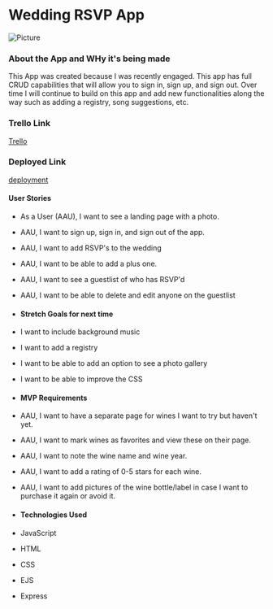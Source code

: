 # Wedding RSVP App
![Picture](https://images.unsplash.com/photo-1534875611686-50fe95ae2624?q=80&w=1944&auto=format&fit=crop&ixlib=rb-4.0.3&ixid=M3wxMjA3fDB8MHxwaG90by1wYWdlfHx8fGVufDB8fHx8fA%3D%3D)

### About the App and WHy it's being made
  This App was created because I was recently engaged. This app has full CRUD capabilities that will allow you to sign in, sign up, and sign out. Over time I will continue to build on this app and add new functionalities along the way such as adding a registry, song suggestions, etc. 
  
### Trello Link
[Trello](https://trello.com/b/Iqrs0e6u/project-2-planning)

### Deployed Link
[deployment]()

#### User Stories
* As a User (AAU), I want to see a landing page with a photo.
* AAU, I want to sign up, sign in, and sign out of the app.
* AAU, I want to add RSVP's to the wedding
* AAU, I want to be able to add a plus one.
* AAU, I want to see a guestlist of who has RSVP'd
* AAU, I want to be able to delete and edit anyone on the guestlist

* #### Stretch Goals for next time
* I want to include background music
* I want to add a registry
* I want to be able to add an option to see a photo gallery
* I want to be able to improve the CSS

* #### MVP Requirements
* AAU, I want to have a separate page for wines I want to try but haven't yet.
* AAU, I want to mark wines as favorites and view these on their page.
* AAU, I want to note the wine name and wine year.
* AAU, I want to add a rating of 0-5 stars for each wine.
* AAU, I want to add pictures of the wine bottle/label in case I want to purchase it again or avoid it.

* #### Technologies Used
* JavaScript
* HTML
* CSS
* EJS
* Express
